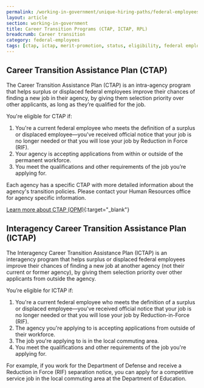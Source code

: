 ```yaml
---
permalink: /working-in-government/unique-hiring-paths/federal-employees/career-transition/
layout: article
section: working-in-government
title: Career Transition Programs (CTAP, ICTAP, RPL)
breadcrumb: Career transition
category: federal-employees
tags: [ctap, ictap, merit-promotion, status, eligibility, federal employees, competitive]
---
```


## Career Transition Assistance Plan (CTAP)

The Career Transition Assistance Plan (CTAP) is an intra-agency program that helps surplus or displaced federal employees improve their chances of finding a new job in their agency, by giving them selection priority over other applicants, as long as they’re qualified for the job.

You're eligible for CTAP if:

1. You're a current federal employee who meets the definition of a surplus or displaced employee—you've received official notice that your job is no longer needed or that you will lose your job by Reduction in Force (RIF).
2. Your agency is accepting applications from within or outside of the permanent workforce.
3. You meet the qualifications and other requirements of the job you’re applying for.

Each agency has a specific CTAP with more detailed information about the agency's transition policies. Please contact your Human Resources office for agency specific information.

[Learn more about CTAP (OPM)](https://www.opm.gov/policy-data-oversight/workforce-restructuring/employee-guide-to-career-transition/ctap_guideline.pdf){:target="_blank"}

## Interagency Career Transition Assistance Plan (ICTAP)

The Interagency Career Transition Assistance Plan (ICTAP) is an interagency program that helps surplus or displaced federal employees improve their chances of finding a new job at another agency (not their current or former agency), by giving them selection priority over other applicants from outside the agency.

You’re eligible for ICTAP if:

1. You're a current federal employee who meets the definition of a surplus or displaced employee—you've received official notice that your job is no longer needed or that you will lose your job by Reduction-in-Force (RIF).
2. The agency you're applying to is accepting applications from outside of their workforce.
3. The job you're applying to is in the local commuting area.
4. You meet the qualifications and other requirements of the job you're applying for.

For example, if you work for the Department of Defense and receive a Reduction in Force (RIF) separation notice, you can apply for a competitive service job in the local commuting area at the Department of Education.
